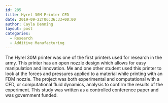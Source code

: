 ```yaml
---
id: 285
title: Hyrel 30M Printer CFD
date: 2019-09-22T06:36:33+00:00
author: Cayla Denning
layout: post
categories:
  - Research
  - Additive Manufacturing
---
```



The Hyrel 30M printer was one of the first printers used for research in the army. This printer has an open nozzle design which allows for easy manipulation and innovation. Me and one other student used this printer to look at the forces and pressures applied to a material while printing with an FDM nozzle. The project was both experimental and computational with a CFD, or computational fluid dynamics,  analysis to confirm the results of the experiment. This study was written as a controlled conference paper and was government funded. 
